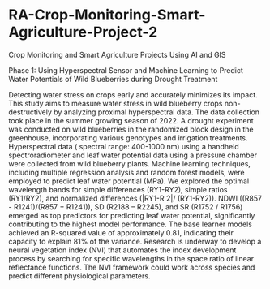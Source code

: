 # RA-Crop-Monitoring-Smart-Agriculture-Project-2

Crop Monitoring and Smart Agriculture Projects Using AI and GIS

Phase 1: Using Hyperspectral Sensor and Machine Learning to Predict Water Potentials of Wild Blueberries during Drought Treatment

Detecting water stress on crops early and accurately minimizes its impact. This study aims to measure water stress in wild blueberry crops non-destructively by analyzing proximal hyperspectral data. The data collection took place in the summer growing season of 2022. A drought experiment was conducted on wild blueberries in the randomized block design in the greenhouse, incorporating various genotypes and irrigation treatments. Hyperspectral data ( spectral range: 400-1000 nm) using a handheld spectroradiometer and leaf water potential data using a pressure chamber were collected from wild blueberry plants. Machine learning techniques, including multiple regression analysis and random forest models, were employed to predict leaf water potential (MPa). We explored the optimal wavelength bands for simple differences (RY1-RY2), simple ratios (RY1/RY2), and normalized differences (|RY1-R 2|/ (RY1-RY2)). NDWI ((R857 - R1241)/(R857 + R1241)), SD (R2188 – R2245), and SR (R1752 / R1756) emerged as top predictors for predicting leaf water potential, significantly contributing to the highest model performance. The base learner models achieved an R-squared value of approximately 0.81, indicating their capacity to explain 81% of the variance. Research is underway to develop a neural vegetation index (NVI) that automates the index development process by searching for specific wavelengths in the space ratio of linear reflectance functions. The NVI framework could work across species and predict different physiological parameters.

